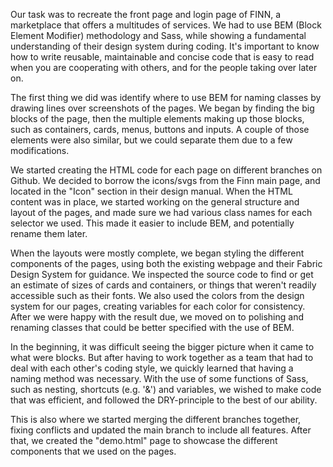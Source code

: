 Our task was to recreate the front page and login page of FINN, a marketplace that offers a multitudes of services. We had to use BEM (Block Element Modifier) methodology and Sass, while showing a fundamental understanding of their design system during coding. It's important to know how to write reusable, maintainable and concise code that is easy to read when you are cooperating with others, and for the people taking over later on. 

The first thing we did was identify where to use BEM for naming classes by drawing lines over screenshots of the pages. We began by finding the big blocks of the page, then the multiple elements making up those blocks, such as containers, cards, menus, buttons and inputs. A couple of those elements were also similar, but we could separate them due to a few modifications.

We started creating the HTML code for each page on different branches on Github. We decided to borrow the icons/svgs from the Finn main page, and located in the "Icon" section in their design manual. When the HTML content was in place, we started working on the general structure and layout of the pages, and made sure we had various class names for each selector we used. This made it easier to include BEM, and potentially rename them later.

When the layouts were mostly complete, we began styling the different components of the pages, using both the existing webpage and their Fabric Design System for guidance. We inspected the source code to find or get an estimate of sizes of cards and containers, or things that weren't readily accessible such as their fonts. We also used the colors from the design system for our pages, creating variables for each color for consistency. After we were happy with the result due, we moved on to polishing and renaming classes that could be better specified with the use of BEM.

In the beginning, it was difficult seeing the bigger picture when it came to what were blocks. But after having to work together as a team that had to deal with each other's coding style, we quickly learned that having a naming method was necessary. With the use of some functions of Sass, such as nesting, shortcuts (e.g. '&') and variables, we wished to make code that was efficient, and followed the DRY-principle to the best of our ability. 

This is also where we started merging the different branches together, fixing conflicts and updated the main branch to include all features. After that, we created the "demo.html" page to showcase the different components that we used on the pages.
